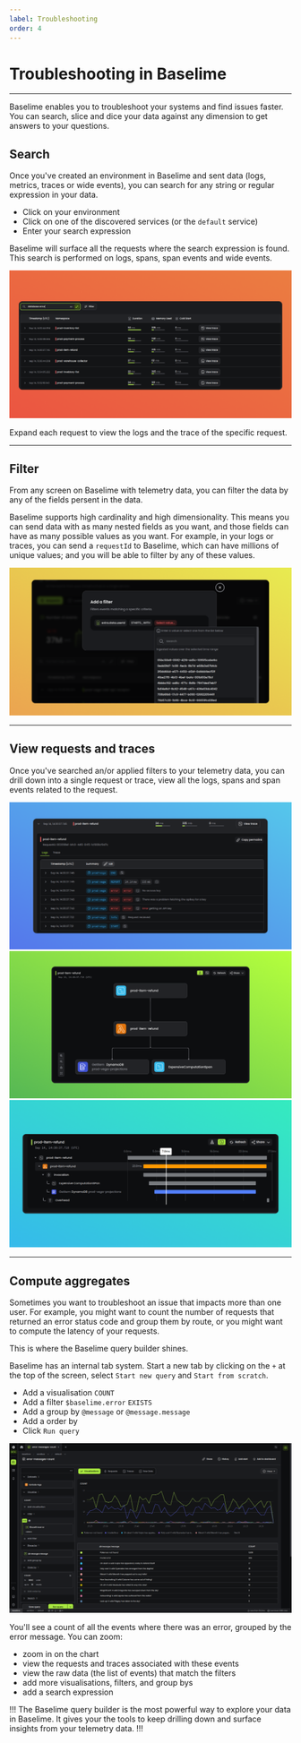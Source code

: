 ```yaml
---
label: Troubleshooting
order: 4
---
```


# Troubleshooting in Baselime

---

Baselime enables you to troubleshoot your systems and find issues faster. You can search, slice and dice your data against any dimension to get answers to your questions. 

## Search

Once you've created an environment in Baselime and sent data (logs, metrics, traces or wide events), you can search for any string or regular expression in your data.

- Click on your environment
- Click on one of the discovered services (or the `default` service)
- Enter your search expression

Baselime will surface all the requests where the search expression is found. This search is performed on logs, spans, span events and wide events.

![Search in Baselime](../assets/images/illustrations/analyzing-data/overview/search.png)

Expand each request to view the logs and the trace of the specific request.

---

## Filter

From any screen on Baselime with telemetry data, you can filter the data by any of the fields persent in the data.

Baselime supports high cardinality and high dimensionality. This means you can send data with as many nested fields as you want, and those fields can have as many possible values as you want. For example, in your logs or traces, you can send a `requestId` to Baselime, which can have millions of unique values; and you will be able to filter by any of these values.

![Filter in Baselime](../assets/images/illustrations/analyzing-data/overview/filter.png)

---

## View requests and traces

Once you've searched an/or applied filters to your telemetry data, you can drill down into a single request or trace, view all the logs, spans and span events related to the request.

![Request logs in Baselime](../assets/images/illustrations/analyzing-data/overview/logs.png)
![Trace map in Baselime](../assets/images/illustrations/analyzing-data/overview/trace.png)
![Trace timeline in Baselime](../assets/images/illustrations/analyzing-data/overview/trace-timeline.png)

---

## Compute aggregates

Sometimes you want to troubleshoot an issue that impacts more than one user. For example, you might want to count the number of requests that returned an error status code and group them by route, or you might want to compute the latency of your requests.

This is where the Baselime query builder shines.

Baselime has an internal tab system. Start a new tab by clicking on the `+` at the top of the screen, select `Start new query` and `Start from scratch`.

- Add a visualisation `COUNT`
- Add a filter `$baselime.error` `EXISTS`
- Add a group by `@message` or `@message.message`
- Add a order by
- Click `Run query`

![Baselime query builder](../assets/images/illustrations/analyzing-data/overview/query.png)

You'll see a count of all the events where there was an error, grouped by the error message. You can zoom:

- zoom in on the chart
- view the requests and traces associated with these events
- view the raw data (the list of events) that match the filters
- add more visualisations, filters, and group bys
- add a search expression

!!!
The Baselime query builder is the most powerful way to explore your data in Baselime. It gives your the tools to keep drilling down and surface insights from your telemetry data.
!!!